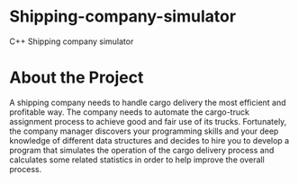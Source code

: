 # Shipping-company-simulator
 C++ Shipping company simulator
# About the Project
A shipping company needs to handle cargo delivery the most efficient and profitable way.
The company needs to automate the cargo-truck assignment process to achieve good and fair use
of its trucks. Fortunately, the company manager discovers your programming skills and your deep
knowledge of different data structures and decides to hire you to develop a program that simulates
the operation of the cargo delivery process and calculates some related statistics in order to
help improve the overall process.
